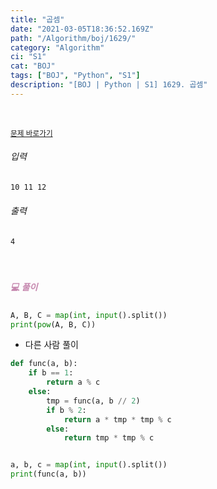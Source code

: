 ```yaml
---
title: "곱셈"
date: "2021-03-05T18:36:52.169Z"
path: "/Algorithm/boj/1629/"
category: "Algorithm"
ci: "S1"
cat: "BOJ"
tags: ["BOJ", "Python", "S1"]
description: "[BOJ | Python | S1] 1629. 곱셈"
---
```


<br />

<a href="https://www.acmicpc.net/problem/1629"><small>문제 바로가기</small></a>

###### 입력

```sh
10 11 12
```

###### 출력

```sh
4
```

<br />

##### <h5 style="color:#C587AE;">💻 풀이</h5>

```python
A, B, C = map(int, input().split())
print(pow(A, B, C))
```

* 다른 사람 풀이

```python
def func(a, b):
    if b == 1:
        return a % c
    else:
        tmp = func(a, b // 2)
        if b % 2:
            return a * tmp * tmp % c
        else:
            return tmp * tmp % c


a, b, c = map(int, input().split())
print(func(a, b))
```



